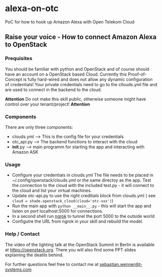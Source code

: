 # alexa-on-otc
PoC for how to hook up Amazon Alexa with Open Telekom Cloud

## Raise your voice - How to connect Amazon Alexa to OpenStack

### Prequisites

You should be familiar with python and OpenStack and of course should have an account on a OpenStack based Cloud.
Currently this Proof-of-Concept is fully hard-wired and does not allow any dynamic configuration of credentials! Your private credentials need to go to the cllouds.yml file and are used to connect in the backend to the cloud.

**Attention** Do not make this skill public, otherwise someone might have control over your tenant/project! **Attention**
### Components

There are only three components: 

- clouds.yml --> This is the config file for your credentials
- otc_api.py --> The backend functions to interact with the cloud
- __init__.py --> main programm for starting the app and interacting with Amazon ASK

### Usage

- Configure your credentials in clouds.yml The file needs to be placed in ~/.config/openstack/clouds.yml or the same directoy as the app. Test the connection to the cloud with the included test.py - it will connect to the cloud and list your virtual machines.
- Update otc-api.py to use the right creditials block from clouds.yml ( see `cloud = shade.openstack_cloud(cloud='otc-xxx')`)
- Run the main app with `python __main__.py` - this will start the app and listen on port localhost:5000 for connections.
- In a second shell run [ngrok](https://ngrok.com/) to tunnel the port 5000 to the outside world
- Configutre the URL from ngrok in your skill and rebuild the model. 

### Help / Contact

The video of the lighting talk at the OpenStack Summit in Berlin is available at https://openstack.org. There you will also find some PPT slides explaining the deatils behind.

For further questions feel free to contact me at sebastian.wenner@t-systems.com 



